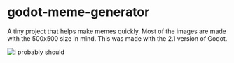 # godot-meme-generator
A tiny project that helps make memes quickly. Most of the images are made with the 500x500 size in mind.
This was made with the 2.1 version of Godot.

![i probably should](http://i.imgur.com/mqmhmgx.png "Generated with the Meme Gen.")
